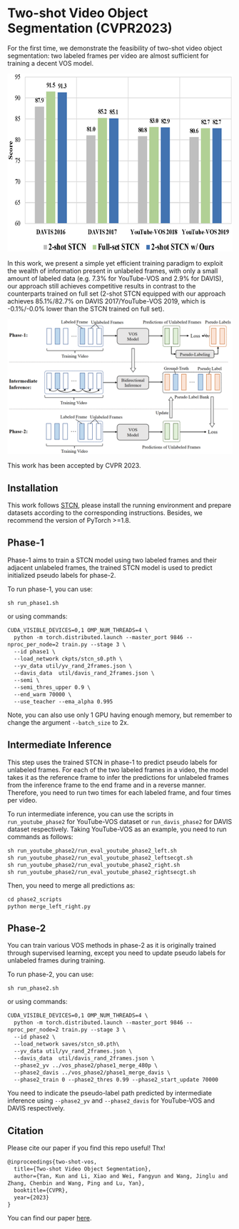 # Two-shot Video Object Segmentation (CVPR2023)
For the first time, we demonstrate the feasibility of two-shot video object segmentation: two labeled frames per video are almost sufficient for training a decent VOS model. 

<div align='center'><img src='./data_show/teaser.png' alt="teaser" height="400px" width='700px'></div>

In this work, we present a simple yet efficient training paradigm to exploit the wealth of information present in unlabeled frames, with only a small amount of labeled data (e.g. 7.3% for YouTube-VOS and 2.9% for DAVIS), our approach still achieves competitive results in contrast to the counterparts trained on full set (2-shot STCN equipped with our approach achieves 85.1%/82.7% on DAVIS 2017/YouTube-VOS 2019, which is -0.1%/-0.0% lower than the STCN trained on full set). 

![overview](./data_show/overview.png)

This work has been accepted by CVPR 2023.

## Installation

This work follows [STCN](https://github.com/hkchengrex/STCN), please install the running environment and prepare datasets according to the corresponding instructions. Besides, we recommend the version of PyTorch >=1.8.

## Phase-1

Phase-1 aims to train a STCN model using two labeled frames and their adjacent unlabeled frames, the trained STCN model is used to predict initialized pseudo labels for phase-2.

To run phase-1, you can use:
```
sh run_phase1.sh
```

or using commands:

```
CUDA_VISIBLE_DEVICES=0,1 OMP_NUM_THREADS=4 \
  python -m torch.distributed.launch --master_port 9846 --nproc_per_node=2 train.py --stage 3 \
  --id phase1 \
  --load_network ckpts/stcn_s0.pth \
  --yv_data util/yv_rand_2frames.json \
  --davis_data  util/davis_rand_2frames.json \
  --semi \
  --semi_thres_upper 0.9 \
  --end_warm 70000 \
  --use_teacher --ema_alpha 0.995
```

Note,  you can also use only 1 GPU having enough memory, but remember to change the argument `--batch_size` to 2x. 

## Intermediate Inference

This step uses the trained STCN in phase-1 to predict pseudo labels for unlabeled frames. For each of the two labeled frames in a video, the model takes it as the reference frame to infer the predictions for unlabeled frames from the inference frame to the end frame and in a reverse manner. Therefore, you need to run two times for each labeled frame, and four times per video.

To run intermediate inference, you can use the scripts in `run_youtube_phase2` for YouTube-VOS dataset or `run_davis_phase2` for DAVIS dataset respectively. Taking YouTube-VOS as an example, you need to run commands as follows:

```
sh run_youtube_phase2/run_eval_youtube_phase2_left.sh
sh run_youtube_phase2/run_eval_youtube_phase2_leftsecgt.sh
sh run_youtube_phase2/run_eval_youtube_phase2_right.sh
sh run_youtube_phase2/run_eval_youtube_phase2_rightsecgt.sh
```

Then, you need to merge all predictions as:

```
cd phase2_scripts
python merge_left_right.py
```

## Phase-2

You can train various VOS methods in phase-2 as it is originally trained through supervised learning, except you need to update pseudo labels for unlabeled frames during training. 

To run phase-2, you can use:

```
sh run_phase2.sh
```

or using commands:

```
CUDA_VISIBLE_DEVICES=0,1 OMP_NUM_THREADS=4 \
  python -m torch.distributed.launch --master_port 9846 --nproc_per_node=2 train.py --stage 3 \
  --id phase2 \
  --load_network saves/stcn_s0.pth\
  --yv_data util/yv_rand_2frames.json \
  --davis_data  util/davis_rand_2frames.json \
  --phase2_yv ../vos_phase2/phase1_merge_480p \
  --phase2_davis ../vos_phase2/phase1_merge_davis \
  --phase2_train 0 --phase2_thres 0.99 --phase2_start_update 70000
```

You need to indicate the pseudo-label path predicted by intermediate inference using `--phase2_yv` and `--phase2_davis` for YouTube-VOS and DAVIS respectively.

## Citation

Please cite our paper if you find this repo useful! Thx! 

```
@inproceedings{two-shot-vos,
  title={Two-shot Video Object Segmentation},
  author={Yan, Kun and Li, Xiao and Wei, Fangyun and Wang, Jinglu and Zhang, Chenbin and Wang, Ping and Lu, Yan},
  booktitle={CVPR},
  year={2023}
}
```



You can find our paper [here](https://arxiv.org/abs/2303.12078).











